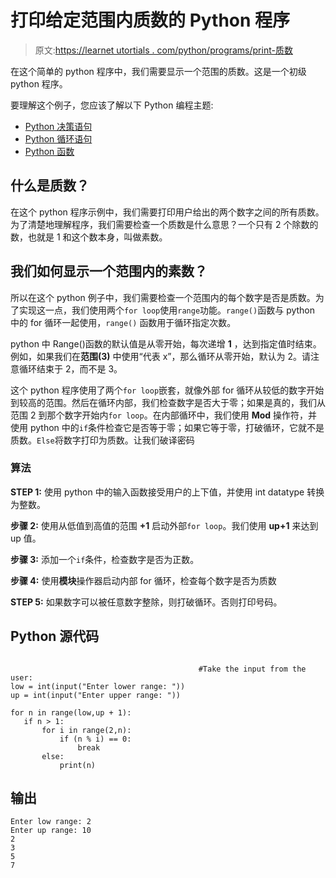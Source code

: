 # 打印给定范围内质数的 Python 程序

> 原文:[https://learnet utortials . com/python/programs/print-质数](https://learnetutorials.com/python/programs/print-prime-numbers)

在这个简单的 python 程序中，我们需要显示一个范围的质数。这是一个初级 python 程序。

要理解这个例子，您应该了解以下 Python 编程主题:

*   [Python 决策语句](../../python/decision-making-statements "Python condition statements")
*   [Python 循环语句](../../python/python-loop-tutorials "python loop statements")
*   [Python 函数](../../python/python-functions-tutorials "Python Functions")

## 什么是质数？

在这个 python 程序示例中，我们需要打印用户给出的两个数字之间的所有质数。为了清楚地理解程序，我们需要检查一个质数是什么意思？一个只有 2 个除数的数，也就是 1 和这个数本身，叫做素数。

## 我们如何显示一个范围内的素数？

所以在这个 python 例子中，我们需要检查一个范围内的每个数字是否是质数。为了实现这一点，我们使用两个`for loop`使用`range`功能。`range()`函数与 python 中的 for 循环一起使用，`range()` 函数用于循环指定次数。

python 中 Range()函数的默认值是从零开始，每次递增 **1** ，达到指定值时结束。例如，如果我们在**范围(3)** 中使用“代表 x”，那么循环从零开始，默认为 2。请注意循环结束于 2，而不是 3。

这个 python 程序使用了两个`for loop`嵌套，就像外部 for 循环从较低的数字开始到较高的范围。然后在循环内部，我们检查数字是否大于零；如果是真的，我们从范围 2 到那个数字开始内`for loop`。在内部循环中，我们使用 **Mod** 操作符，并使用 python 中的`if`条件检查它是否等于零；如果它等于零，打破循环，它就不是质数。`Else`将数字打印为质数。让我们破译密码

### 算法

**STEP 1:** 使用 python 中的输入函数接受用户的上下值，并使用 int datatype 转换为整数。

**步骤 2:** 使用从低值到高值的范围 **+1** 启动外部`for loop`。我们使用 **up+1** 来达到 up 值。

**步骤 3:** 添加一个`if`条件，检查数字是否为正数。

**步骤 4:** 使用**模块**操作器启动内部 for 循环，检查每个数字是否为质数

**STEP 5:** 如果数字可以被任意数字整除，则打破循环。否则打印号码。

## Python 源代码

```

                                          #Take the input from the user:   
low = int(input("Enter lower range: "))  
up = int(input("Enter upper range: "))  

for n in range(low,up + 1):  
   if n > 1:  
       for i in range(2,n):  
           if (n % i) == 0:  
               break  
       else:  
           print(n) 

```

## 输出

```
Enter low range: 2
Enter up range: 10
2
3
5
7 
```